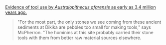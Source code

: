 [Evidence of tool use by *Australopithecus afarensis* as early as 3.4 million years ago.](https://www.sciencedaily.com/releases/2010/08/100811135039.htm#:~:text=The%20bones%20date%20to%20roughly,issue%20of%20the%20journal%20Nature.)
> "For the most part, the only stones we see coming from these ancient sediments at Dikika are pebbles too small for making tools," says McPherron. "The hominins at this site probably carried their stone tools with them from better raw material sources elsewhere.
